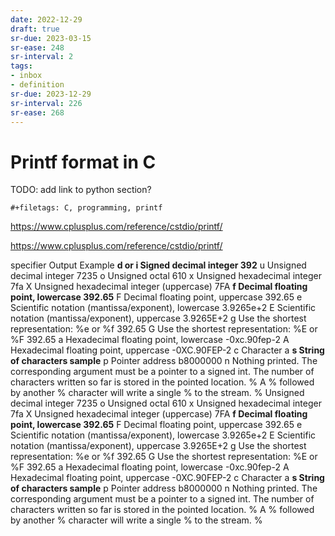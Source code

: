 ```yaml
---
date: 2022-12-29
draft: true
sr-due: 2023-03-15
sr-ease: 248
sr-interval: 2
tags:
- inbox
- definition
sr-due: 2023-12-29
sr-interval: 226
sr-ease: 268
---
```


# Printf format in C

TODO: add link to python section?
```{=org}
#+filetags: C, programming, printf
```
<https://www.cplusplus.com/reference/cstdio/printf/>

https://www.cplusplus.com/reference/cstdio/printf/

specifier	Output	Example
**d or i	Signed decimal integer	392**
u	Unsigned decimal integer	7235
o	Unsigned octal	610
x	Unsigned hexadecimal integer	7fa
X	Unsigned hexadecimal integer (uppercase)	7FA
**f	Decimal floating point, lowercase	392.65**
F	Decimal floating point, uppercase	392.65
e	Scientific notation (mantissa/exponent), lowercase	3.9265e+2
E	Scientific notation (mantissa/exponent), uppercase	3.9265E+2
g	Use the shortest representation: %e or %f	392.65
G	Use the shortest representation: %E or %F	392.65
a	Hexadecimal floating point, lowercase	-0xc.90fep-2
A	Hexadecimal floating point, uppercase	-0XC.90FEP-2
c	Character	a
**s	String of characters	sample**
p	Pointer address	b8000000
n	Nothing printed.
The corresponding argument must be a pointer to a signed int.
The number of characters written so far is stored in the pointed location.
%	A % followed by another % character will write a single % to the stream.	%
Unsigned decimal integer 7235 o Unsigned octal 610 x Unsigned
hexadecimal integer 7fa X Unsigned hexadecimal integer (uppercase) 7FA
****f Decimal floating point, lowercase 392.65**** F Decimal floating
point, uppercase 392.65 e Scientific notation (mantissa/exponent),
lowercase 3.9265e+2 E Scientific notation (mantissa/exponent), uppercase
3.9265E+2 g Use the shortest representation: %e or %f 392.65 G Use the
shortest representation: %E or %F 392.65 a Hexadecimal floating point,
lowercase -0xc.90fep-2 A Hexadecimal floating point, uppercase
-0XC.90FEP-2 c Character a ****s String of characters sample**** p
Pointer address b8000000 n Nothing printed. The corresponding argument
must be a pointer to a signed int. The number of characters written so
far is stored in the pointed location. % A % followed by another %
character will write a single % to the stream. %
